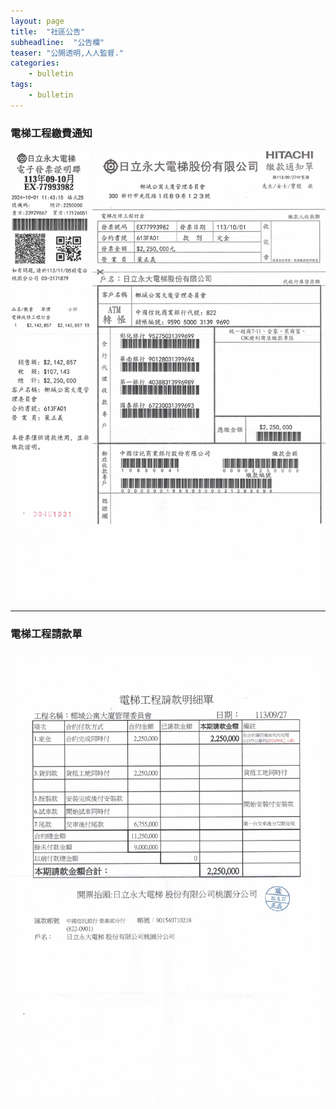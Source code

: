 ```yaml
---
layout: page
title:  "社區公告"
subheadline:  "公告欄"
teaser: "公開透明,人人監督."
categories:
    - bulletin
tags:
    - bulletin
---
```


### 電梯工程繳費通知

![](https://github.com/coconutcity30050/community27/raw/gh-pages/assets/bulletin/20241004-%E9%9B%BB%E6%A2%AF%E7%B9%B3%E6%AC%BE%E9%80%9A%E7%9F%A5.jpg)

---
### 電梯工程請款單

![](https://github.com/coconutcity30050/community27/raw/gh-pages/assets/bulletin/20241004-%E9%9B%BB%E6%A2%AF%E5%B7%A5%E7%A8%8B%E8%AB%8B%E6%AC%BE%E5%96%AE.jpg)

